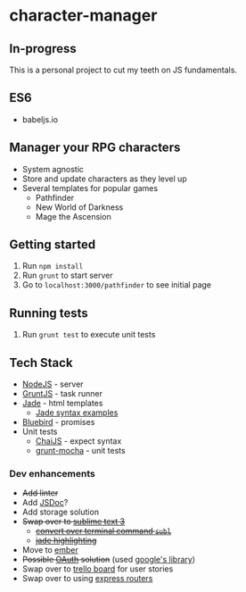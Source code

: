 character-manager
=================

## In-progress

This is a personal project to cut my teeth on JS fundamentals.

## ES6

* babeljs.io

## Manager your RPG characters

* System agnostic 
* Store and update characters as they level up
* Several templates for popular games
  * Pathfinder
  * New World of Darkness
  * Mage the Ascension

## Getting started
1. Run `npm install` 
1. Run `grunt` to start server
1. Go to `localhost:3000/pathfinder` to see initial page
  
## Running tests
1. Run `grunt test` to execute unit tests

## Tech Stack

* [NodeJS](nodejs.org) - server
* [GruntJS](gruntjs.com) - task runner
* [Jade](http://jade-lang.com/) - html templates
  * [Jade syntax examples](http://naltatis.github.io/jade-syntax-docs/)
* [Bluebird](https://github.com/petkaantonov/bluebird) - promises
* Unit tests
  * [ChaiJS](http://chaijs.com/) - expect syntax
  * [grunt-mocha](https://github.com/kmiyashiro/grunt-mocha) - unit tests

### Dev enhancements
* ~~Add linter~~
* Add [JSDoc](http://usejsdoc.org/about-getting-started.html)?
* Add storage solution
* ~~Swap over to [sublime text 3](http://www.sublimetext.com/3)~~
  * ~~[convert over terminal command `subl`](https://www.sublimetext.com/docs/3/osx_command_line.html)~~
  * ~~[jade highlighting](https://sublime.wbond.net/packages/Jade)~~
* Move to [ember](http://emberjs.com/)
* ~~Possible [OAuth](http://dailyjs.com/2014/11/14/grant/) solution~~ (used [google's library](https://developers.google.com/api-client-library/javascript/reference/referencedocs))
* Swap over to [trello board](https://trello.com/) for user stories
* Swap over to using [express routers](http://expressjs.com/en/guide/routing.html)

